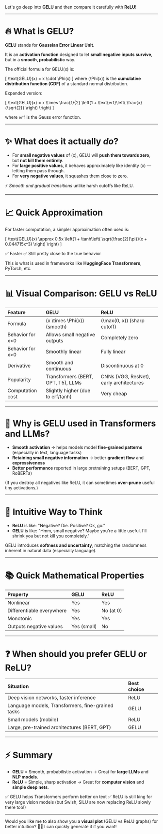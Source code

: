 Let's go deep into **GELU** and then compare it carefully with **ReLU**!

---

# 🔥 What is GELU?

**GELU** stands for **Gaussian Error Linear Unit**.

It is an **activation function** designed to let **small negative inputs survive**, but in a **smooth, probabilistic** way.

The official formula for GELU(x) is:

\[
\text{GELU}(x) = x \cdot \Phi(x)
\]
where \(\Phi(x)\) is the **cumulative distribution function (CDF)** of a standard normal distribution.

Expanded version:

\[
\text{GELU}(x) = x \times \frac{1}{2} \left(1 + \text{erf}\left( \frac{x}{\sqrt{2}} \right) \right)
\]

where `erf` is the Gauss error function.

---

# ✨ What does it actually *do*?

- For **small negative values** of \(x\), GELU will **push them towards zero**, but **not kill them entirely**.
- For **large positive values**, it behaves approximately like identity \(x\) — letting them pass through.
- For **very negative values**, it squashes them close to zero.

⚡ *Smooth and gradual transitions* unlike harsh cutoffs like ReLU.

---

# 📈 Quick Approximation

For faster computation, a simpler approximation often used is:

\[
\text{GELU}(x) \approx 0.5x \left(1 + \tanh\left( \sqrt{\frac{2}{\pi}}(x + 0.044715x^3) \right) \right)
\]

✅ Faster
✅ Still pretty close to the true behavior

This is what is used in frameworks like **HuggingFace Transformers**, PyTorch, etc.

---

# 📊 Visual Comparison: GELU vs ReLU

| Feature | GELU | ReLU |
|:---|:---|:---|
| Formula | \(x \times \Phi(x)\) (smooth) | \(\max(0, x)\) (sharp cutoff) |
| Behavior for x<0 | Allows small negative outputs | Completely zero |
| Behavior for x>0 | Smoothly linear | Fully linear |
| Derivative | Smooth and continuous | Discontinuous at 0 |
| Popularity | Transformers (BERT, GPT, T5), LLMs | CNNs (VGG, ResNet), early architectures |
| Computation cost | Slightly higher (due to erf/tanh) | Very cheap |

---

# 🚀 Why is GELU used in Transformers and LLMs?

- **Smooth activation** → helps models model **fine-grained patterns** (especially in text, language tasks)
- **Retaining small negative information** → better **gradient flow** and **expressiveness**
- **Better performance** reported in large pretraining setups (BERT, GPT, RoBERTa)

(If you destroy all negatives like ReLU, it can sometimes **over-prune** useful tiny activations.)

---

# 🧠 Intuitive Way to Think

- **ReLU** is like: "Negative? Die. Positive? Ok, go."
- **GELU** is like: "Hmm, small negative? Maybe you're a little useful. I'll shrink you but not kill you completely."

GELU introduces **softness and uncertainty**, matching the randomness inherent in natural data (especially language).

---

# 📚 Quick Mathematical Properties

| Property | GELU | ReLU |
|:---|:---|:---|
| Nonlinear | Yes | Yes |
| Differentiable everywhere | Yes | No (at 0) |
| Monotonic | Yes | Yes |
| Outputs negative values | Yes (small) | No |

---

# ❓ When should you prefer GELU or ReLU?

| Situation | Best choice |
|:---|:---|
| Deep vision networks, faster inference | ReLU |
| Language models, Transformers, fine-grained tasks | GELU |
| Small models (mobile) | ReLU |
| Large, pre-trained architectures (BERT, GPT) | GELU |

---

# ⚡ Summary

- **GELU** = Smooth, probabilistic activation → Great for **large LLMs** and **NLP models**.
- **ReLU** = Simple, sharp activation → Great for **computer vision** and **simple deep nets**.

✅ GELU helps Transformers perform better on text
✅ ReLU is still king for very large vision models (but Swish, SiLU are now replacing ReLU slowly there too!)

---

Would you like me to also show you a **visual plot** (GELU vs ReLU graphs) for better intuition? 🎨🚀
I can quickly generate it if you want!
